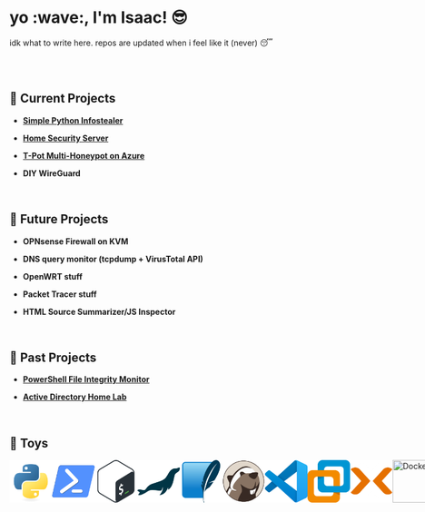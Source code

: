 <h1> yo :wave:, I'm Isaac! 😎 </h1>
idk what to write here. repos are updated when i feel like it (never) 😴

<br><br>

## 📌 Current Projects
  <strong>

  - [Simple Python Infostealer](https://github.com/isaacward1/py-infostealer)

  - [Home Security Server](https://github.com/isaacward1/homeserv-sec)

  - [T-Pot Multi-Honeypot on Azure](https://github.com/isaacward1/azure-tpot)
  
  - DIY WireGuard
    
  </strong>
<br>

## 🚀 Future Projects
  <strong>

  - OPNsense Firewall on KVM

  - DNS query monitor (tcpdump + VirusTotal API)

  - OpenWRT stuff

  - Packet Tracer stuff

  - HTML Source Summarizer/JS Inspector

  </strong>
<br>

## 📅 Past Projects
<strong>
  
- [PowerShell File Integrity Monitor](https://github.com/isaacward1/PowerShell-FIM)

- [Active Directory Home Lab](https://github.com/isaacward1/AD-HomeLab)

</strong>
<br>

<!-- ## 🐍 Languages & Tools 🛠️ -->
## 🧸 Toys
<div style="display: flex;">
  <img src="https://github.com/devicons/devicon/blob/master/icons/python/python-original.svg" width="75" height="75" title="Python">
  <img src="https://github.com/devicons/devicon/blob/master/icons/powershell/powershell-original.svg" width="75" height="75" title="PowerShell">
  <img src="https://github.com/devicons/devicon/blob/master/icons/bash/bash-original.svg" width="75" height="75" title="Bash">
  <img src="https://github.com/devicons/devicon/blob/master/icons/mariadb/mariadb-original.svg" width="75" height="75" title="MariaDB">
  <img src="https://github.com/devicons/devicon/blob/master/icons/sqlite/sqlite-original.svg" width="75" height="75" title="SQLite">
  <img src="https://github.com/devicons/devicon/blob/master/icons/dbeaver/dbeaver-original.svg" width="75" height="75" title="DBeaver">
  <img src="https://github.com/devicons/devicon/blob/master/icons/vscode/vscode-original.svg" width="75" height="75" title="VS Code">
  <img src="/images/vmware-workstation.png" width="75" height="75" title="VMware Workstation">
  <img src="/images/proxmox.png" width="75" height="75" title="Proxmox">
  <img src="https://github.com/homarr-labs/dashboard-icons/blob/main/svg/docker-moby.svg" width="75" height="75" title="Docker">
  <img src="https://github.com/devicons/devicon/blob/master/icons/git/git-plain.svg" width="75" height="75" title="Git">
  <img src="https://github.com/homarr-labs/dashboard-icons/blob/main/svg/microsoft-azure.svg" width="70" height="70" title="Azure">
  <img src="https://github.com/devicons/devicon/blob/master/icons/linux/linux-original.svg" width="75" height="75" title="Linux">
  <img src="/images/kali-linux.png" title="Kali Linux" width="75" height="75">
  <img src="images/wireshark.png" alt="Description of the image" title="Wireshark" width="75" height="75">
  <img src="images/nmap.png" alt="Description of the image" title="Nmap" width="75" height="75">
  <img src="/images/nessus.png" width="75" height="75" title="Nessus">
  <img src="https://github.com/homarr-labs/dashboard-icons/blob/main/svg/greenbone.svg" width="75" height="75" title="GVM">
  <img src="https://github.com/homarr-labs/dashboard-icons/blob/main/svg/wazuh.svg" width="75" height="75" title="Wazuh">
  <img src="/images/suricata.png" width="75" height="75" title="Suricata">
  <img src="/images/zeek.png" width="75" height="75" title="Zeek">
  <img src="https://github.com/homarr-labs/dashboard-icons/blob/main/svg/splunk.svg" width="75" height="75" title="Splunk">
  <img src="/images/mssentinel.png" width="75" height="75" title="Microsoft Sentinel">
  <img src="/images/crowdstrike.png" width="75" height="75" title="CrowdStrike Falcon">
  <img src="/images/sentinelone.png" width="65" height="75" title="SentinelOne">
  <img src="/images/recorded-future.png" width="75" height="75" title="Recorded Future">
</div>

  <!-- 
 hidden
  -->
